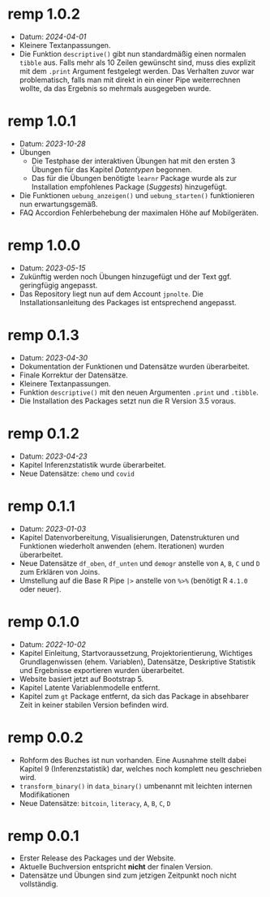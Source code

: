 # remp 1.0.2
- Datum: *2024-04-01*
- Kleinere Textanpassungen.
- Die Funktion `descriptive()` gibt nun standardmäßig einen normalen `tibble` aus. Falls mehr als 10 Zeilen gewünscht sind, muss dies explizit mit dem `.print` Argument festgelegt werden. Das Verhalten zuvor war problematisch, falls man mit direkt in ein einer Pipe weiterrechnen wollte, da das Ergebnis so mehrmals ausgegeben wurde.

# remp 1.0.1
- Datum: *2023-10-28*
- Übungen 
    - Die Testphase der interaktiven Übungen hat mit den ersten 3 Übungen für das Kapitel *Datentypen* begonnen. 
    - Das für die Übungen benötigte `learnr` Package wurde als zur Installation empfohlenes Package (*Suggests*) hinzugefügt. 
- Die Funktionen `uebung_anzeigen()` und `uebung_starten()` funktionieren nun erwartungsgemäß.
- FAQ Accordion Fehlerbehebung der maximalen Höhe auf Mobilgeräten. 

# remp 1.0.0
- Datum: *2023-05-15*
- Zukünftig werden noch Übungen hinzugefügt und der Text ggf. geringfügig angepasst.  
- Das Repository liegt nun auf dem Account `jpnolte`. Die Installationsanleitung des Packages ist entsprechend angepasst. 

# remp 0.1.3
- Datum: *2023-04-30*
- Dokumentation der Funktionen und Datensätze wurden überarbeitet.
- Finale Korrektur der Datensätze.
- Kleinere Textanpassungen.
- Funktion `descriptive()`  mit den neuen Argumenten `.print` und `.tibble`.
- Die Installation des Packages setzt nun die R Version 3.5 voraus.

# remp 0.1.2
- Datum: *2023-04-23*
- Kapitel Inferenzstatistik wurde überarbeitet.
- Neue Datensätze: `chemo` und `covid`

# remp 0.1.1
- Datum: *2023-01-03*
- Kapitel Datenvorbereitung, Visualisierungen, Datenstrukturen und Funktionen wiederholt anwenden (ehem. Iterationen) wurden überarbeitet.
- Neue Datensätze `df_oben`, `df_unten` und `demogr` anstelle von `A`, `B`, `C` und `D` zum Erklären von Joins.
- Umstellung auf die Base R Pipe `|>` anstelle von `%>%` (benötigt R `4.1.0` oder neuer).

# remp 0.1.0 
- Datum: *2022-10-02*
- Kapitel Einleitung, Startvoraussetzung, Projektorientierung, Wichtiges Grundlagenwissen (ehem. Variablen), Datensätze, Deskriptive Statistik und Ergebnisse exportieren wurden überarbeitet.
- Website basiert jetzt auf Bootstrap 5.
- Kapitel Latente Variablenmodelle entfernt.
- Kapitel zum `gt` Package entfernt, da sich das Package in absehbarer Zeit in keiner stabilen Version befinden wird.

# remp 0.0.2

- Rohform des Buches ist nun vorhanden. Eine Ausnahme stellt dabei Kapitel 9 (Inferenzstatistik) dar, welches noch komplett neu geschrieben wird.
- `transform_binary()` in `data_binary()` umbenannt mit leichten internen Modifikationen
- Neue Datensätze: `bitcoin`, `literacy`, `A`, `B`, `C`, `D`

# remp 0.0.1

- Erster Release des Packages und der Website.
- Aktuelle Buchversion entspricht **nicht** der finalen Version.
- Datensätze und Übungen sind zum jetzigen Zeitpunkt noch nicht vollständig.
